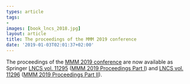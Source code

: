 ```yaml
---
types: article
tags:
- 
images: [book_lncs_2018.jpg]
layout: article
title: The proceedings of the MMM 2019 conference
date: '2019-01-03T02:01:37+02:00'
---
```

The proceedings of the [MMM 2019 conference](http://mmm2019.iti.gr/) are now available as Springer [LNCS vol. 11295](https://www.springer.com/gp/book/9783030057091) ([MMM 2019 Proceedings Part I](https://www.springer.com/gp/book/9783030057091)) and [LNCS vol. 11296](https://www.springer.com/gp/book/9783030057152) ([MMM 2019 Proceedings Part II](https://www.springer.com/gp/book/9783030057152)).
